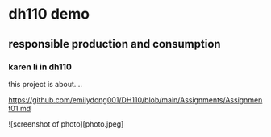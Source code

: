 # dh110 demo
## responsible production and consumption
### karen li in dh110

this project is about....


https://github.com/emilydong001/DH110/blob/main/Assignments/Assignment01.md

![screenshot of photo][photo.jpeg]
